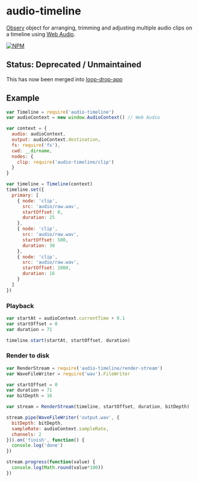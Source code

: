 audio-timeline
===

[Observ](https://github.com/raynos/observ-struct) object for arranging, trimming and adjusting multiple audio clips on a timeline using [Web Audio](https://developer.mozilla.org/en-US/docs/Web/API/Web_Audio_API).

[![NPM](https://nodei.co/npm/audio-timeline.png)](https://nodei.co/npm/audio-timeline/)

## Status: Deprecated / Unmaintained

This has now been merged into [loop-drop-app](https://github.com/mmckegg/loop-drop-app/tree/master/nodes/recording)

## Example

```js
var Timeline = require('audio-timeline')
var audioContext = new window.AudioContext() // Web Audio

var context = {
  audio: audioContext,
  output: audioContext.destination,
  fs: require('fs'),
  cwd: __dirname,
  nodes: {
    clip: require('audio-timeline/clip')
  }
}

var timeline = Timeline(context)
timeline.set({
  primary: [
    { node: 'clip',
      src: 'audio/raw.wav',
      startOffset: 0,
      duration: 25
    },
    { node: 'clip',
      src: 'audio/raw.wav',
      startOffset: 500,
      duration: 30
    },
    { node: 'clip',
      src: 'audio/raw.wav',
      startOffset: 1000,
      duration: 16
    }
  ]
})
```
### Playback

```js
var startAt = audioContext.currentTime + 0.1
var startOffset = 0
var duration = 71

timeline.start(startAt, startOffset, duration)
```

### Render to disk

```js
var RenderStream = require('audio-timeline/render-stream')
var WaveFileWriter = require('wav').FileWriter

var startOffset = 0
var duration = 71
var bitDepth = 16

var stream = RenderStream(timeline, startOffset, duration, bitDepth)

stream.pipe(WaveFileWriter('output.wav', {
  bitDepth: bitDepth,
  sampleRate: audioContext.sampleRate,
  channels: 2
})).on('finish', function() {
  console.log('done')
})

stream.progress(function(value) {
  console.log(Math.round(value*100))
})
```
